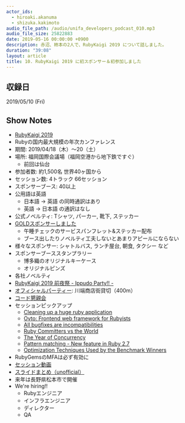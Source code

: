```yaml
---
actor_ids:
  - hiroaki.akanuma
  - shizuka.kakimoto
audio_file_path: /audio/unifa_developers_podcast_010.mp3
audio_file_size: 25822883
date: 2019-05-16 00:00:00 +0900
description: 赤沼、柿本の2人で、RubyKaigi 2019 について話しました。
duration: "39:08"
layout: article
title: 10. RubyKaigi 2019 に初スポンサー＆初参加しました
---
```


## 収録日

2019/05/10 (Fri)

## Show Notes

- [RubyKaigi 2019](https://rubykaigi.org/2019)
- Rubyの国内最大規模の年次カンファレンス 
- 期間: 2019/04/18（木）〜20（土）
- 場所: 福岡国際会議場（福岡空港から地下鉄ですぐ）
  - 前回は仙台
- 参加者数: 約1,500名 世界40ヶ国から
- セッション数: 4トラック 66セッション
- スポンサーブース: 40以上
- 公用語は英語
  - 日本語 → 英語 の同時通訳はあり
  - 英語 → 日本語 の通訳はなし
- 公式ノベルティ: Tシャツ, パーカー, 靴下, ステッカー
- [GOLDスポンサーしました](https://rubykaigi.org/2019/sponsors)
  - 午睡チェックのサービスパンフレット&amp;ステッカー配布
  - ブース出したりノベルティ工夫しないとあまりアピールにならない
- 様々なスポンサー: シャトルバス, ランチ屋台, 朝食, タクシー など
- スポンサーブーススタンプラリー
  - 博多織のオリジナルキーケース
  - オリジナルピンズ
- 各社ノベルティ
- [RubyKaigi 2019 前夜祭 - Ippudo Party!! -](https://pepabo.connpass.com/event/124168/)
- [オフィシャルパーティー](https://rubykaigi.org/2019/docs/rubykaigi-official-party.pdf): 川端商店街貸切（400m）
- [コード懇親会](https://connpass.com/event/123541)
- セッションピックアップ
  - [Cleaning up a huge ruby application](https://rubykaigi.org/2019/presentations/riseshia.html#apr20)
  - [Ovto: Frontend web framework for Rubyists](https://rubykaigi.org/2019/presentations/yhara.html#apr19)
  - [All bugfixes are incompatibilities](https://rubykaigi.org/2019/presentations/nagachika.html#apr19)
  - [Ruby Committers vs the World](https://rubykaigi.org/2019/presentations/rubylangorg.html#apr20)
  - [The Year of Concurrency](https://rubykaigi.org/2019/presentations/yukihiro_matz.html#apr18)
  - [Pattern matching - New feature in Ruby 2.7](https://rubykaigi.org/2019/presentations/k_tsj.html#apr18)
  - [Optimization Techniques Used by the Benchmark Winners](https://rubykaigi.org/2019/presentations/jeremyevans0.html#apr20)
- RubyGemsのMFAは必ず有効に
- [セッション動画](https://www.youtube.com/channel/UCBSg5zH-VFJ42BGQFk4VH2A)
- [スライドまとめ（unofficial）](http://hotoolong.hatenablog.com/entry/2019/04/30/185146)
- 来年は長野県松本市で開催
- We're hiring!!
  - Rubyエンジニア
  - インフラエンジニア
  - ディレクター
  - QA
